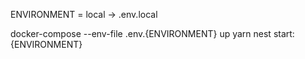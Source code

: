 ENVIRONMENT = local -> .env.local

docker-compose --env-file .env.{ENVIRONMENT} up
yarn nest start:{ENVIRONMENT}
